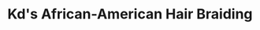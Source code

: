 ---
title: "Kd's African-American Hair Braiding"
url: /philadelphia/kds-african-american-hair-braiding/
shop: hairdresser
---